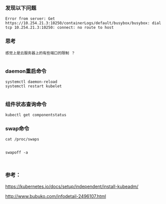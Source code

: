 ###  发现以下问题

```
Error from server: Get https://10.254.21.3:10250/containerLogs/default/busybox/busybox: dial tcp 10.254.21.3:10250: connect: no route to host

```


### 思考

```
感觉上是云服务器上的有些端口的限制 ？ 


```


### daemon重启命令

```
systemctl daemon-reload
systemctl restart kubelet


```



### 组件状态查询命令

```
kubectl get componentstatus  

```


###  swap命令

```
cat /proc/swaps


swapoff -a 



```


### 参考：
https://kubernetes.io/docs/setup/independent/install-kubeadm/


http://www.bubuko.com/infodetail-2496107.html
